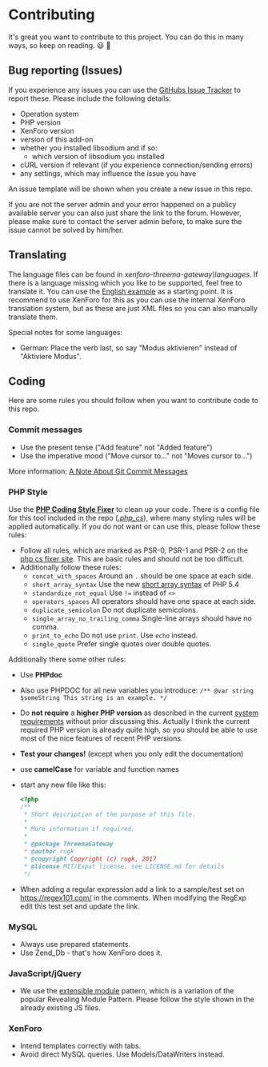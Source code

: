 # Contributing
It's great you want to contribute to this project. You can do this in many ways, so keep on reading. :smiley: :tada:

## Bug reporting (Issues)
If you experience any issues you can use the [GitHubs Issue Tracker](issues) to report these. Please  include the following details:
- Operation system
- PHP version
- XenForo version
- version of this add-on
- whether you installed libsodium and if so:
  - which version of libsodium you installed
- cURL version if relevant (if you experience connection/sending errors)
- any settings, which may influence the issue you have

An issue template will be shown when you create a new issue in this repo.

If you are not the server admin and your error happened on a publicy available server you can also just share the link to the forum. However,
please make sure to contact the server admin before, to make sure the issue cannot be solved by him/her.

## Translating
The language files can be found in _xenforo-threema-gateway\languages_. If there is a language missing which you like to be supported, feel free to translate it. You can use the [English example](languages/en-US.xml) as a starting point. It is recommend to use XenForo for this as you can use the internal XenForo translation system, but as these are just XML files so you can also manually translate them.

Special notes for some languages:

- German: Place the verb last, so say "Modus aktivieren" instead of "Aktiviere Modus".

## Coding
Here are some rules you should follow when you want to contribute code to this repo.

### Commit messages
- Use the present tense ("Add feature" not "Added feature")
- Use the imperative mood ("Move cursor to..." not "Moves cursor to...")

More information: [A Note About Git Commit Messages](http://tbaggery.com/2008/04/19/a-note-about-git-commit-messages.html)

### PHP Style
Use the **[PHP Coding Style Fixer](http://cs.sensiolabs.org/)** to clean up your code. There is a config file for this tool included in the repo (_[.php_cs](.php_cs)_), where many styling rules will be applied automatically. If you do not want or can use this, please follow these rules:
- Follow all rules, which are marked as PSR-0, PSR-1 and PSR-2 on the [php cs fixer site](http://cs.sensiolabs.org/). This are basic rules and should not be too difficult.
- Additionally follow these rules:
  - `concat_with_spaces` Around an `.` should be one space at each side.
  - `short_array_syntax` Use the new [short array syntax](https://secure.php.net/manual/language.types.array.php) of PHP 5.4
  - `standardize_not_equal` Use `!=` instead of `<>`
  - `operators_spaces` All operators should have one space at each side.
  - `duplicate_semicolon` Do not duplicate semicolons.
  - `single_array_no_trailing_comma` Single-line arrays should have no comma.
  - `print_to_echo` Do not use `print`. Use `echo` instead.
  - `single_quote` Prefer single quotes over double quotes.

Additionally there some other rules:
- Use **PHPdoc**
- Also use PHPDOC for all new variables you introduce:
   `/** @var string $someString This string is an example. */`
- Do **not require** a **higher PHP version** as described in the current [system requirements](./README.md#Requirements) without prior discussing this. Actually I think the current required PHP version is already quite high, so you should be able to use most of the nice features of recent PHP versions.
- **Test your changes!** (except when you only edit the documentation)
- use **camelCase** for variable and function names
- start any new file like this:

  ```php
  <?php
  /**
   * Short description of the purpose of this file.
   *
   * More information if required.
   *
   * @package ThreemaGateway
   * @author rugk
   * @copyright Copyright (c) rugk, 2017
   * @license MIT/Expat license, see LICENSE.md for details
   */
  ```

- When adding a regular expression add a link to a sample/test set on https://regex101.com/ in the comments. When modifying the RegExp edit this test set and update the link.

### MySQL
* Always use prepared statements.
* Use Zend_Db - that's how XenForo does it.

### JavaScript/jQuery

* We use the [extensible module](http://www.adequatelygood.com/JavaScript-Module-Pattern-In-Depth.html) pattern, which is a variation of the popular Revealing Module Pattern. Please follow the style shown in the already existing JS files.

### XenForo
* Intend templates correctly with tabs.
* Avoid direct MySQL queries. Use Models/DataWriters instead.
